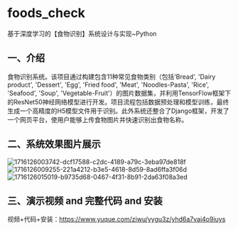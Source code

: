 # foods_check
基于深度学习的【食物识别】系统设计与实现~Python

## 一、介绍
食物识别系统。该项目通过构建包含11种常见食物类别（包括'Bread', 'Dairy product', 'Dessert', 'Egg', 'Fried food', 'Meat', 'Noodles-Pasta', 'Rice', 'Seafood', 'Soup', 'Vegetable-Fruit'）的图片数据集，并利用TensorFlow框架下的ResNet50神经网络模型进行开发。项目流程包括数据预处理和模型训练，最终生成一个高精度的H5模型文件用于识别。此外系统还整合了Django框架，开发了一个网页平台，使用户能够上传食物图片并快速识别出食物名称。  

## 二、系统效果图片展示
![1716126003742-dcf17588-c2dc-4189-a79c-3eba97de818f](https://github.com/user-attachments/assets/42c390c3-dc05-4cf6-8442-6b040d2be29e)
![1716126009255-221a4212-b3e5-4618-8d59-8ad6ffa3f06d](https://github.com/user-attachments/assets/c58b05ab-6b6a-4461-aa72-d83c61bb98eb)
![1716126015019-b9735d68-0467-4f31-8b91-2da63f08a3ed](https://github.com/user-attachments/assets/55327c10-6bbc-4328-89d7-2498f9f734d9)

## 三、演示视频 and 完整代码 and 安装
视频+代码+安装：https://www.yuque.com/ziwu/yygu3z/yhd6a7vai4o9iuys
